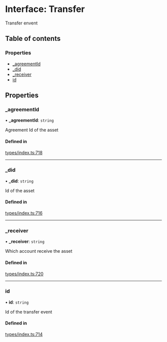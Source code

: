 # Interface: Transfer

Transfer envent

## Table of contents

### Properties

- [\_agreementId](Transfer.md#_agreementid)
- [\_did](Transfer.md#_did)
- [\_receiver](Transfer.md#_receiver)
- [id](Transfer.md#id)

## Properties

### \_agreementId

• **\_agreementId**: `string`

Agreement Id of the asset

#### Defined in

[types/index.ts:718](https://github.com/nevermined-io/components-catalog/blob/95bbb52/lib/src/types/index.ts#L718)

___

### \_did

• **\_did**: `string`

Id of the asset

#### Defined in

[types/index.ts:716](https://github.com/nevermined-io/components-catalog/blob/95bbb52/lib/src/types/index.ts#L716)

___

### \_receiver

• **\_receiver**: `string`

Which account receive the asset

#### Defined in

[types/index.ts:720](https://github.com/nevermined-io/components-catalog/blob/95bbb52/lib/src/types/index.ts#L720)

___

### id

• **id**: `string`

Id of the transfer event

#### Defined in

[types/index.ts:714](https://github.com/nevermined-io/components-catalog/blob/95bbb52/lib/src/types/index.ts#L714)
